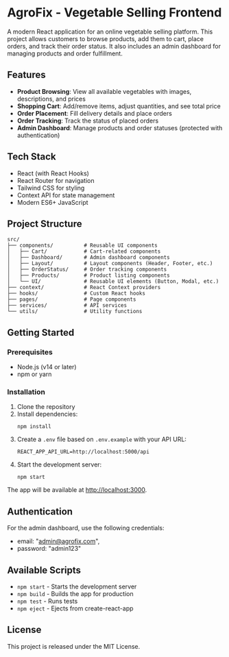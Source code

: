# AgroFix - Vegetable Selling Frontend

A modern React application for an online vegetable selling platform. This project allows customers to browse products, add them to cart, place orders, and track their order status. It also includes an admin dashboard for managing products and order fulfillment.

## Features

- **Product Browsing**: View all available vegetables with images, descriptions, and prices
- **Shopping Cart**: Add/remove items, adjust quantities, and see total price
- **Order Placement**: Fill delivery details and place orders
- **Order Tracking**: Track the status of placed orders
- **Admin Dashboard**: Manage products and order statuses (protected with authentication)

## Tech Stack

- React (with React Hooks)
- React Router for navigation
- Tailwind CSS for styling
- Context API for state management
- Modern ES6+ JavaScript

## Project Structure

```
src/
├── components/          # Reusable UI components
│   ├── Cart/            # Cart-related components
│   ├── Dashboard/       # Admin dashboard components 
│   ├── Layout/          # Layout components (Header, Footer, etc.)
│   ├── OrderStatus/     # Order tracking components
│   ├── Products/        # Product listing components
│   └── UI/              # Reusable UI elements (Button, Modal, etc.)
├── context/             # React Context providers
├── hooks/               # Custom React hooks
├── pages/               # Page components
├── services/            # API services
└── utils/               # Utility functions
```

## Getting Started

### Prerequisites

- Node.js (v14 or later)
- npm or yarn

### Installation

1. Clone the repository
2. Install dependencies:
   ```
   npm install
   ```
3. Create a `.env` file based on `.env.example` with your API URL:
   ```
   REACT_APP_API_URL=http://localhost:5000/api
   ```
4. Start the development server:
   ```
   npm start
   ```

The app will be available at [http://localhost:3000](http://localhost:3000).

## Authentication

For the admin dashboard, use the following credentials:
- email: "admin@agrofix.com",
- password: "admin123" 
## Available Scripts

- `npm start` - Starts the development server
- `npm build` - Builds the app for production
- `npm test` - Runs tests
- `npm eject` - Ejects from create-react-app

## License

This project is released under the MIT License. 
